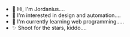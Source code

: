 - 👋 Hi, I'm Jordanius....
- 👀 I'm interested in design and automation....
- 🌱 I'm currently learning web programming.....
- ✨ Shoot for the stars, kiddo....

<!---
JordaniusNotDev/JordaniusNotDev is a ✨ special ✨ repository because its `README.md` (this file) appears on your GitHub profile.
You can click the Preview link to take a look at your changes.
--->
